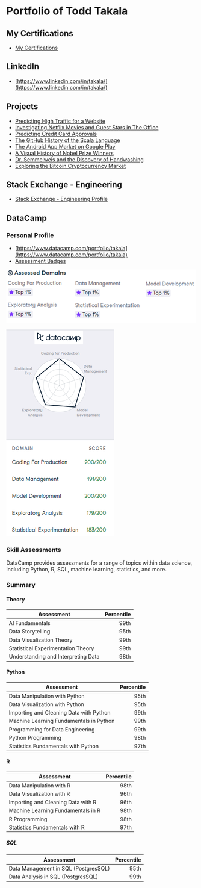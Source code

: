 # Portfolio of Todd Takala

## My Certifications

* [My Certifications](https://github.com/toddtakala/portfolio/tree/main/certs)

## LinkedIn          

* [https://www.linkedin.com/in/takala/](https://www.linkedin.com/in/takala/)

## Projects

* [Predicting High Traffic for a Website](https://app.datacamp.com/workspace/w/ccde9b8c-ca12-433f-9e77-773cbc879ad2)
* [Investigating Netflix Movies and Guest Stars in The Office](https://app.datacamp.com/workspace/w/74364665-47ec-4448-a1d6-ece7d0d906aa)
* [Predicting Credit Card Approvals](https://app.datacamp.com/workspace/w/3cdac102-7205-4f80-bca6-914d31f21f23)
* [The GitHub History of the Scala Language](https://app.datacamp.com/workspace/w/1e012d05-2a5d-4e43-b098-d8980289d9a5)
* [The Android App Market on Google Play](https://app.datacamp.com/workspace/w/1124fc03-254b-4953-9a0f-edb01baeaa10)
* [A Visual History of Nobel Prize Winners](https://app.datacamp.com/workspace/w/ef91c9a9-4d2a-4b2e-864e-80e664591006)
* [Dr. Semmelweis and the Discovery of Handwashing](https://app.datacamp.com/workspace/w/b946c928-c8f0-460b-9928-e752829ea351)
* [Exploring the Bitcoin Cryptocurrency Market](https://app.datacamp.com/workspace/w/cce07406-8f83-4ccb-a49c-5f014580b6a8)

## Stack Exchange - Engineering

* [Stack Exchange - Engineering Profile](https://engineering.stackexchange.com/users/13416/todd-takala)

## DataCamp

### Personal Profile

* [https://www.datacamp.com/portfolio/takala](https://www.datacamp.com/portfolio/takala)
* [Assessment Badges](assessment-badges.md)

![](resources/datacamp/assessed-domains.png)

![](resources/datacamp/profile.png)

### Skill Assessments

DataCamp provides assessments for a range of topics within data science, including Python, R, SQL, machine learning, statistics, and more.

### Summary

#### Theory

| Assessment                                | Percentile    |
| ---                                       | ---:          |
| AI Fundamentals                           | 99th          |
| Data Storytelling                         | 95th          |
| Data Visualization Theory                 | 99th          |
| Statistical Experimentation Theory        | 99th          |
| Understanding and Interpreting Data       | 98th          |

#### Python

| Assessment                                | Percentile    |
| ---                                       | ---:          |
| Data Manipulation with Python             | 95th          |
| Data Visualization with Python            | 95th          |
| Importing and Cleaning Data with Python   | 99th          |
| Machine Learning Fundamentals in Python   | 99th          |
| Programming for Data Engineering          | 99th          |
| Python Programming			            | 98th          |
| Statistics Fundamentals with Python       | 97th          |

#### R

| Assessment                                | Percentile    |
| ---                                       | ---:          |
| Data Manipulation with R                  | 98th          |
| Data Visualization with R                 | 96th          |
| Importing and Cleaning Data with R        | 96th          |
| Machine Learning Fundamentals in R        | 98th          |
| R Programming                             | 98th          |
| Statistics Fundamentals with R            | 97th          |


##### SQL

| Assessment                                | Percentile    |
| ---                                       | ---:          |
| Data Management in SQL (PostgresSQL)      | 95th          |
| Data Analysis in SQL (PostgresSQL)        | 99th          |
